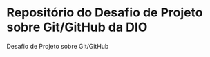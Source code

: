 #  Repositório do  Desafio  de Projeto  sobre  Git/GitHub  da DIO
Desafio de Projeto sobre Git/GitHub
